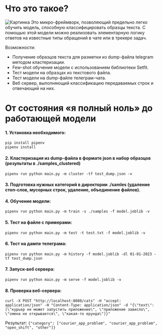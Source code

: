 # Что это такое?
![Картинка](https://user-images.githubusercontent.com/147685/240291033-f5a1f20c-f7f2-4b79-bcc8-7c603273ff4d.png)
Это микро-фреймворк, позволяющий предельно легко обучить модель, способную классифицировать образцы текста. С помощью этой модели можно реализовать элементарную логику ответов на известные типы обращений в чате или в трекере задач.

Возможности:
* Получение образцов текста для разметки из dump-файла telegram методом кластеризации.
* Few-shot обучение модели с использованием библиотеки Setfit.
* Тест модели на образцах из текстового файла.
* Тест модели на dump-файле телеграм-чата.
* Веб сервер, выполняющий классификацию передаваемых строк и отвечающий на них.

# От состояния «я полный ноль» до работающей модели

#### 1. Установка необходимого:
    
    pip install pipenv 
    pipenv install

#### 2. Кластеризация из dump-файла в формате json в набор образцов (результаты в ./samples_clustered)
    pipenv run python main.py -m cluster -tf test_dump.json -v

#### 3. Подготовка нужных категорий в директории ./samles (удаление стоп-слов, мусорных строк, удаление, объединение файлов).

#### 4. Обучение модели:
    pipenv run python main.py -m train -s ./samples -f model.joblib -v

#### 5. Тест на файле с примерами:
    pipenv run python main.py -m test -t test.txt -f model.joblib -v

#### 6. Тест на дампе телеграма:
    pipenv run python main.py -m history -f model.joblib -dl 01-01-2023 -tf test_dump.json

#### 7. Запуск-веб сервера:
    pipenv run python main.py -m serve -f model.joblib -v

#### 8. Проверка веб-сервера:
    curl -X POST "http://localhost:8080/cats" -H "accept: application/json" -H "Content-Type: application/json" -d "{\"text\": [\"курьер не может запустить приложение\", \"приложение зависло\", \"смена не открывается\", \"какая-то ерунда\"]}"

Результат:
`{"category": ["courier_app_problem", "courier_app_problem", "open_shift", "other"]}`
